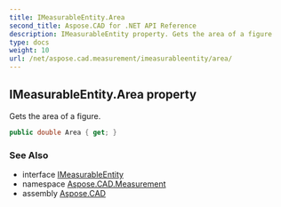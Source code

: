 ```yaml
---
title: IMeasurableEntity.Area
second_title: Aspose.CAD for .NET API Reference
description: IMeasurableEntity property. Gets the area of a figure
type: docs
weight: 10
url: /net/aspose.cad.measurement/imeasurableentity/area/
---
```

## IMeasurableEntity.Area property

Gets the area of a figure.

```csharp
public double Area { get; }
```

### See Also

* interface [IMeasurableEntity](../)
* namespace [Aspose.CAD.Measurement](../../../aspose.cad.measurement/)
* assembly [Aspose.CAD](../../../)


